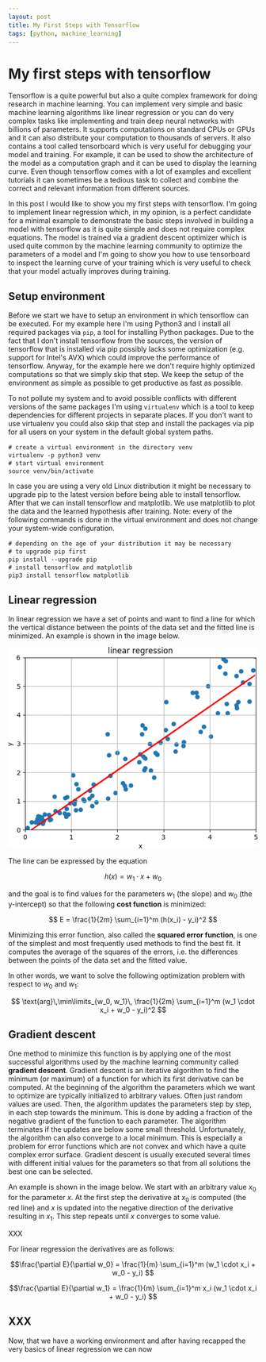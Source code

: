 ```yaml
---
layout: post
title: My First Steps with Tensorflow
tags: [python, machine_learning]
---
```


# My first steps with tensorflow

Tensorflow is a quite powerful but also a quite complex framework for doing research in machine learning. You can implement very simple and basic machine learning algorithms like linear regression or you can do very complex tasks like implementing and train deep neural networks with billions of parameters. It supports computations on standard CPUs or GPUs and it can also distribute your computation to thousands of servers. It also contains a tool called tensorboard which is very useful for debugging your model and training. For example, it can be used to show the architecture of the model as a computation graph and it can be used to display the learning curve. Even though tensorflow comes with a lot of examples and excellent tutorials it can sometimes be a tedious task to collect and combine the correct and relevant information from different sources.

In this post I would like to show you my first steps with tensorflow. I'm going to implement linear regression which, in my opinion, is a perfect candidate for a minimal example to demonstrate the basic steps involved in building a model with tensorflow as it is quite simple and does not require complex equations. The model is trained via a gradient descent optimizer which is used quite common by the machine learning community to optimize the parameters of a model and I'm going to show you how to use tensorboard to inspect the learning curve of your training which is very useful to check that your model actually improves during training.

## Setup environment

Before we start we have to setup an environment in which tensorflow can be executed. For my example here I'm using Python3 and I install all required packages via `pip`, a tool for installing Python packages. Due to the fact that I don't install tensorflow from the sources, the version of tensorflow that is installed via pip possibly lacks some optimization (e.g. support for Intel's AVX) which could improve the performance of tensorflow. Anyway, for the example here we don't require highly optimized computations so that we simply skip that step. We keep the setup of the environment as simple as possible to get productive as fast as possible.

To not pollute my system and to avoid possible conflicts with different versions of the same packages I'm using `virtualenv` which is a tool to keep dependencies for different projects in separate places. If you don't want to use virtualenv you could also skip that step and install the packages via pip for all users on your system in the default global system paths.

    # create a virtual environment in the directory venv
    virtualenv -p python3 venv
    # start virtual environment
    source venv/bin/activate

In case you are using a very old Linux distribution it might be necessary to upgrade pip to the latest version before being able to install tensorflow. After that we can install tensorflow and matplotlib. We use matplotlib to plot the data and the learned hypothesis after training. Note: every of the following commands is done in the virtual environment and does not change your system-wide configuration.

    # depending on the age of your distribution it may be necessary
    # to upgrade pip first
    pip install --upgrade pip
    # install tensorflow and matplotlib
    pip3 install tensorflow matplotlib

## Linear regression

In linear regression we have a set of points and want to find a line for which the vertical distance between the points of the data set and the fitted line is minimized. An example is shown in the image below.

![linear regression](../assets/tensorflow_linear_regression/linear_regression.png)

The line can be expressed by the equation

$$ h(x) = w_1 \cdot x + w_0 $$

and the goal is to find values for the parameters $w_1$ (the slope) and $w_0$ (the y-intercept) so that the following **cost function** is minimized:

$$ E = \frac{1}{2m} \sum_{i=1}^m (h(x_i) - y_i)^2 $$

Minimizing this error function, also called the **squared error function**, is one of the simplest and most frequently used methods to find the best fit. It computes the average of the squares of the errors, i.e. the differences between the points of the data set and the fitted value.

In other words, we want to solve the following optimization problem with respect to $w_0$ and $w_1$:

$$ \text{arg}\,\min\limits_{w_0, w_1}\, \frac{1}{2m} \sum_{i=1}^m (w_1 \cdot x_i + w_0 - y_i)^2 $$

## Gradient descent

One method to minimize this function is by applying one of the most successful algorithms used by the machine learning community called **gradient descent**. Gradient descent is an iterative algorithm to find the minimum (or maximum) of a function for which its first derivative can be computed. At the beginning of the algorithm the parameters which we want to optimize are typically initialized to arbitrary values. Often just random values are used. Then, the algorithm updates the parameters step by step, in each step towards the minimum. This is done by adding a fraction of the negative gradient of the function to each parameter. The algorithm terminates if the updates are below some small threshold. Unfortunately, the algorithm can also converge to a local minimum. This is especially a problem for error functions which are not convex and which have a quite complex error surface. Gradient descent is usually executed several times with different initial values for the parameters so that from all solutions the best one can be selected.

An example is shown in the image below. We start with an arbitrary value $x_0$ for the parameter $x$. At the first step the derivative at $x_0$ is computed (the red line) and $x$ is updated into the negative direction of the derivative resulting in $x_1$. This step repeats until $x$ converges to some value.

XXX

For linear regression the derivatives are as follows:

$$\frac{\partial E}{\partial w_0} = \frac{1}{m} \sum_{i=1}^m (w_1 \cdot x_i + w_0 - y_i) $$

$$\frac{\partial E}{\partial w_1} = \frac{1}{m} \sum_{i=1}^m x_i (w_1 \cdot x_i + w_0 - y_i) $$




## XXX

Now, that we have a working environment and after having recapped the very basics of linear regression we can now
